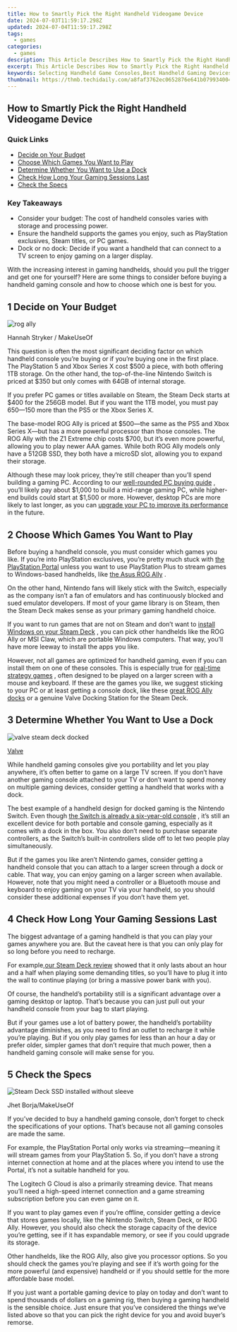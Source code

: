 ```yaml
---
title: How to Smartly Pick the Right Handheld Videogame Device
date: 2024-07-03T11:59:17.298Z
updated: 2024-07-04T11:59:17.298Z
tags:
  - games
categories:
  - games
description: This Article Describes How to Smartly Pick the Right Handheld Videogame Device
excerpt: This Article Describes How to Smartly Pick the Right Handheld Videogame Device
keywords: Selecting Handheld Game Consoles,Best Handheld Gaming Devices for Gamers,Tips for Choosing the Right Handheld Game Device,Compare and Contrast Handheld Videogame Devices,Top 7 Handheld Gaming Systems,Smart Strategies for Selecting Portable Game Devices,Handheld Gaming Devices
thumbnail: https://thmb.techidaily.com/a8faf3762ec0652876e641b0799340042cad57c242c2210395cb978ced6a8dea.jpg
---
```


## How to Smartly Pick the Right Handheld Videogame Device

### Quick Links

* [Decide on Your Budget](#decide-on-your-budget)
* [Choose Which Games You Want to Play](#choose-which-games-you-want-to-play)
* [Determine Whether You Want to Use a Dock](#determine-whether-you-want-to-use-a-dock)
* [Check How Long Your Gaming Sessions Last](#check-how-long-your-gaming-sessions-last)
* [Check the Specs](#check-the-specs)

### Key Takeaways

* Consider your budget: The cost of handheld consoles varies with storage and processing power.
* Ensure the handheld supports the games you enjoy, such as PlayStation exclusives, Steam titles, or PC games.
* Dock or no dock: Decide if you want a handheld that can connect to a TV screen to enjoy gaming on a larger display.

 With the increasing interest in gaming handhelds, should you pull the trigger and get one for yourself? Here are some things to consider before buying a handheld gaming console and how to choose which one is best for you.

## 1 Decide on Your Budget
![rog ally](https://static1.makeuseofimages.com/wordpress/wp-content/uploads/2023/11/rog-ally.jpg)

 Hannah Stryker / MakeUseOf

 This question is often the most significant deciding factor on which handheld console you’re buying or if you’re buying one in the first place. The PlayStation 5 and Xbox Series X cost $500 a piece, with both offering 1TB storage. On the other hand, the top-of-the-line Nintendo Switch is priced at $350 but only comes with 64GB of internal storage.

 If you prefer PC games or titles available on Steam, the Steam Deck starts at $400 for the 256GB model. But if you want the 1TB model, you must pay $650—$150 more than the PS5 or the Xbox Series X.

 The base-model ROG Ally is priced at $500—the same as the PS5 and Xbox Series X—but has a more powerful processor than those consoles. The ROG Ally with the Z1 Extreme chip costs $700, but it’s even more powerful, allowing you to play newer AAA games. While both ROG Ally models only have a 512GB SSD, they both have a microSD slot, allowing you to expand their storage.

 Although these may look pricey, they’re still cheaper than you’ll spend building a gaming PC. According to our [well-rounded PC buying guide](https://www.makeuseof.com/well-rounded-pc-buying-guide/) , you’ll likely pay about $1,000 to build a mid-range gaming PC, while higher-end builds could start at $1,500 or more. However, desktop PCs are more likely to last longer, as you can [upgrade your PC to improve its performance](https://www.makeuseof.com/tag/upgrades-will-improve-pc-performance/) in the future.

## 2 Choose Which Games You Want to Play

 Before buying a handheld console, you must consider which games you like. If you’re into PlayStation exclusives, you’re pretty much stuck with [the PlayStation Portal](https://www.makeuseof.com/what-is-sony-playstation-portal-handheld/) unless you want to use PlayStation Plus to stream games to Windows-based handhelds, like [the Asus ROG Ally](https://www.makeuseof.com/what-is-asus-rog-ally/) .

 On the other hand, Nintendo fans will likely stick with the Switch, especially as the company isn’t a fan of emulators and has continuously blocked and sued emulator developers. If most of your game library is on Steam, then the Steam Deck makes sense as your primary gaming handheld choice.

 If you want to run games that are not on Steam and don’t want to [install Windows on your Steam Deck](https://www.makeuseof.com/how-to-install-windows-on-steam-deck/) , you can pick other handhelds like the ROG Ally or MSI Claw, which are portable Windows computers. That way, you’ll have more leeway to install the apps you like.

 However, not all games are optimized for handheld gaming, even if you can install them on one of these consoles. This is especially true for [real-time strategy games](https://www.makeuseof.com/what-are-real-time-strategy-games-rts-games/) , often designed to be played on a larger screen with a mouse and keyboard. If these are the games you like, we suggest sticking to your PC or at least getting a console dock, like these [great ROG Ally docks](https://www.makeuseof.com/best-rog-ally-docks/) or a genuine Valve Docking Station for the Steam Deck.

## 3 Determine Whether You Want to Use a Dock
![valve steam deck docked](https://static1.makeuseofimages.com/wordpress/wp-content/uploads/2021/07/valve-steam-deck-docked.jpg)

[Valve](https://store.steampowered.com/steamdeck)

 While handheld gaming consoles give you portability and let you play anywhere, it’s often better to game on a large TV screen. If you don’t have another gaming console attached to your TV or don’t want to spend money on multiple gaming devices, consider getting a handheld that works with a dock.

 The best example of a handheld design for docked gaming is the Nintendo Switch. Even though [the Switch is already a six-year-old console](https://www.makeuseof.com/the-nintendo-switch-is-6-years-old-celebrating-the-popular-game-console/) , it’s still an excellent device for both portable and console gaming, especially as it comes with a dock in the box. You also don’t need to purchase separate controllers, as the Switch’s built-in controllers slide off to let two people play simultaneously.

 But if the games you like aren’t Nintendo games, consider getting a handheld console that you can attach to a larger screen through a dock or cable. That way, you can enjoy gaming on a larger screen when available. However, note that you might need a controller or a Bluetooth mouse and keyboard to enjoy gaming on your TV via your handheld, so you should consider these additional expenses if you don’t have them yet.

## 4 Check How Long Your Gaming Sessions Last

 The biggest advantage of a gaming handheld is that you can play your games anywhere you are. But the caveat here is that you can only play for so long before you need to recharge.

 For example,[our Steam Deck review](https://www.makeuseof.com/steam-deck-review-ultimate-portable-gaming-console/) showed that it only lasts about an hour and a half when playing some demanding titles, so you’ll have to plug it into the wall to continue playing (or bring a massive power bank with you).

 Of course, the handheld’s portability still is a significant advantage over a gaming desktop or laptop. That’s because you can just pull out your handheld console from your bag to start playing.

 But if your games use a lot of battery power, the handheld’s portability advantage diminishes, as you need to find an outlet to recharge it while you’re playing. But if you only play games for less than an hour a day or prefer older, simpler games that don’t require that much power, then a handheld gaming console will make sense for you.

## 5 Check the Specs
![Steam Deck SSD installed without sleeve](https://static1.makeuseofimages.com/wordpress/wp-content/uploads/wm/2024/02/steam-deck-ssd-installed-without-sleeve-1.JPG)

 Jhet Borja/MakeUseOf  

 If you’ve decided to buy a handheld gaming console, don’t forget to check the specifications of your options. That’s because not all gaming consoles are made the same.

 For example, the PlayStation Portal only works via streaming—meaning it will stream games from your PlayStation 5\. So, if you don’t have a strong internet connection at home and at the places where you intend to use the Portal, it’s not a suitable handheld for you.

 The Logitech G Cloud is also a primarily streaming device. That means you’ll need a high-speed internet connection and a game streaming subscription before you can even game on it.

 If you want to play games even if you’re offline, consider getting a device that stores games locally, like the Nintendo Switch, Steam Deck, or ROG Ally. However, you should also check the storage capacity of the device you’re getting, see if it has expandable memory, or see if you could upgrade its storage.

 Other handhelds, like the ROG Ally, also give you processor options. So you should check the games you’re playing and see if it’s worth going for the more powerful (and expensive) handheld or if you should settle for the more affordable base model.

 If you just want a portable gaming device to play on today and don’t want to spend thousands of dollars on a gaming rig, then buying a gaming handheld is the sensible choice. Just ensure that you’ve considered the things we’ve listed above so that you can pick the right device for you and avoid buyer’s remorse.


<ins class="adsbygoogle"
     style="display:block"
     data-ad-format="autorelaxed"
     data-ad-client="ca-pub-7571918770474297"
     data-ad-slot="1223367746"></ins>



<ins class="adsbygoogle"
     style="display:block"
     data-ad-client="ca-pub-7571918770474297"
     data-ad-slot="8358498916"
     data-ad-format="auto"
     data-full-width-responsive="true"></ins>


